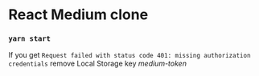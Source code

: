 # React Medium clone

### `yarn start`

If you get `Request failed with status code 401: missing authorization credentials`
remove Local Storage key *medium-token*
